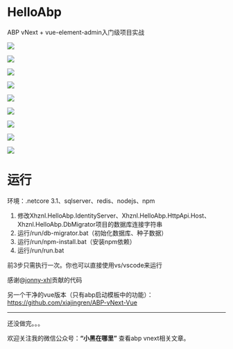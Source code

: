 # HelloAbp
ABP vNext + vue-element-admin入门级项目实战

![](https://img2020.cnblogs.com/blog/610959/202009/610959-20200908130730771-106914331.png)

![](https://img2020.cnblogs.com/blog/610959/202009/610959-20200908130233951-268268971.png)

![](https://img2020.cnblogs.com/blog/610959/202009/610959-20200908130255277-1873811071.png)

![](https://img2020.cnblogs.com/blog/610959/202009/610959-20200908130343127-1874394158.png)

![](https://img2020.cnblogs.com/blog/610959/202009/610959-20200908130309406-801218160.png)

![](https://img2020.cnblogs.com/blog/610959/202009/610959-20200908130532749-1455178314.png)

![](https://img2020.cnblogs.com/blog/610959/202009/610959-20200908130604300-56478296.png)

![](https://img2020.cnblogs.com/blog/610959/202009/610959-20200908130623221-709687019.png)

![](https://img2020.cnblogs.com/blog/610959/202009/610959-20200908130854419-1350587737.png)

# 运行

环境：.netcore 3.1、sqlserver、redis、nodejs、npm

1. 修改Xhznl.HelloAbp.IdentityServer、Xhznl.HelloAbp.HttpApi.Host、Xhznl.HelloAbp.DbMigrator项目的数据库连接字符串
2. 运行/run/db-migrator.bat（初始化数据库、种子数据）
3. 运行/run/npm-install.bat（安装npm依赖）
4. 运行/run/run.bat

前3步只需执行一次。你也可以直接使用vs/vscode来运行

感谢@[jonny-xhl](https://github.com/jonny-xhl)贡献的代码

另一个干净的vue版本（只有abp启动模板中的功能）：https://github.com/xiajingren/ABP-vNext-Vue

----

还没做完。。。

欢迎关注我的微信公众号：**“小黑在哪里”** 查看abp vnext相关文章。
